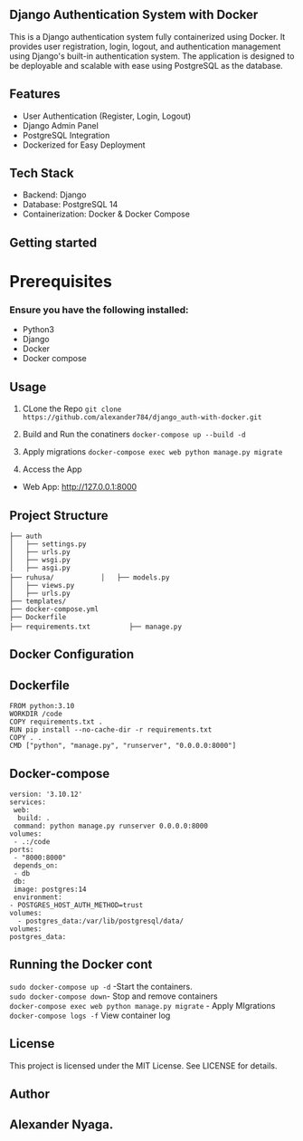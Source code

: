 ## Django Authentication System with Docker

<p>This is a Django authentication system fully containerized using Docker. It provides user registration, login, logout, and authentication management using Django's built-in authentication system. The application is designed to be deployable and scalable with ease using PostgreSQL as the database.</p>


## Features
 * User Authentication (Register, Login, Logout)
 * Django Admin Panel
 * PostgreSQL Integration
 * Dockerized for Easy Deployment

 ## Tech Stack
   * Backend: Django
   * Database: PostgreSQL 14
   * Containerization: Docker & Docker Compose

## Getting started
<h1>Prerequisites</h1>
<h3>Ensure you have the following installed:</h3>

 * Python3
 * Django 
 * Docker
 * Docker compose

 ## Usage
 1. CLone the Repo
 `git clone https://github.com/alexander784/django_auth-with-docker.git` 
 2. Build and Run  the conatiners
 `docker-compose up --build -d`

 3. Apply migrations
 `docker-compose exec web python manage.py migrate`
 4. Access the App
 * Web App: http://127.0.0.1:8000

 ## Project Structure


`├── auth  `                    
`│   ├── settings.py    `       
`│   ├── urls.py     `          
`│   ├── wsgi.py      `         
`│   ├── asgi.py       `        
`├── ruhusa/           `
`│   ├── models.py      `       
`│   ├── views.py        `      
`│   ├── urls.py          `     
`├── templates/            `   
`├── docker-compose.yml     `   
`├── Dockerfile              `  
`├── requirements.txt         `
`├── manage.py                `

## Docker Configuration
  ## Dockerfile
`FROM python:3.10`</br>
`WORKDIR /code`</br>
`COPY requirements.txt .`</br>
`RUN pip install --no-cache-dir -r requirements.txt`</br>
`COPY . .`</br>
`CMD ["python", "manage.py", "runserver", "0.0.0.0:8000"]`</br>

## Docker-compose

`version: '3.10.12'`</br>
`services:`</br>
 ` web:`</br>
  `  build: .`</br>
   ` command: python manage.py runserver 0.0.0.0:8000`</br>
    `volumes:`</br>
     ` - .:/code`</br>
    `ports:`</br>
     ` - "8000:8000"`</br>
   ` depends_on:`</br>
     ` - db`</br>
 ` db:`</br>
   ` image: postgres:14`</br>
   ` environment:`</br>
      `- POSTGRES_HOST_AUTH_METHOD=trust`</br>
    `volumes:`</br>
    `  - postgres_data:/var/lib/postgresql/data/`</br>
`volumes:`</br>
  `postgres_data:`</br>


## Running the Docker cont

`sudo docker-compose up -d` -Start the containers. </br>
`sudo docker-compose down`- Stop and remove containers </br>
`docker-compose exec web python manage.py migrate` - Apply MIgrations </br>
`docker-compose logs -f` View container log </br>



## License
This project is licensed under the MIT License. See LICENSE for details.

## Author
## Alexander Nyaga.


          


 




